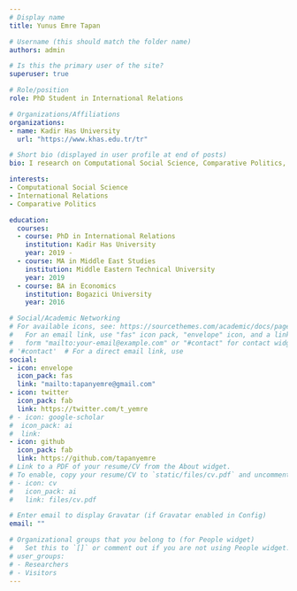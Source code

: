 ```yaml
---
# Display name
title: Yunus Emre Tapan

# Username (this should match the folder name)
authors: admin

# Is this the primary user of the site?
superuser: true

# Role/position
role: PhD Student in International Relations

# Organizations/Affiliations
organizations:
- name: Kadir Has University
  url: "https://www.khas.edu.tr/tr"

# Short bio (displayed in user profile at end of posts)
bio: I research on Computational Social Science, Comparative Politics, and International Relations. Specifically, I focus on radical, extremist and terrorist movements in online sphere. I use computational text analysis and social network analysis to explore and understand online communities. I am extensively employing web scraping and data extraction methods from social media platforms. 

interests:
- Computational Social Science
- International Relations
- Comparative Politics

education:
  courses:
  - course: PhD in International Relations
    institution: Kadir Has University
    year: 2019 - 
  - course: MA in Middle East Studies
    institution: Middle Eastern Technical University
    year: 2019
  - course: BA in Economics
    institution: Bogazici University
    year: 2016

# Social/Academic Networking
# For available icons, see: https://sourcethemes.com/academic/docs/page-builder/#icons
#   For an email link, use "fas" icon pack, "envelope" icon, and a link in the
#   form "mailto:your-email@example.com" or "#contact" for contact widget.
# '#contact'  # For a direct email link, use
social:
- icon: envelope
  icon_pack: fas
  link: "mailto:tapanyemre@gmail.com"
- icon: twitter
  icon_pack: fab
  link: https://twitter.com/t_yemre
# - icon: google-scholar
#  icon_pack: ai
#  link: 
- icon: github
  icon_pack: fab
  link: https://github.com/tapanyemre
# Link to a PDF of your resume/CV from the About widget.
# To enable, copy your resume/CV to `static/files/cv.pdf` and uncomment the lines below.
# - icon: cv
#   icon_pack: ai
#   link: files/cv.pdf

# Enter email to display Gravatar (if Gravatar enabled in Config)
email: ""

# Organizational groups that you belong to (for People widget)
#   Set this to `[]` or comment out if you are not using People widget.
# user_groups:
# - Researchers
# - Visitors
---
```


